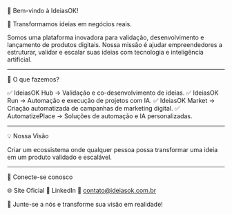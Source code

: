 🚀 Bem-vindo à IdeiasOK!

🔹 Transformamos ideias em negócios reais.

Somos uma plataforma inovadora para validação, desenvolvimento e lançamento de produtos digitais. Nossa missão é ajudar empreendedores a estruturar, validar e escalar suas ideias com tecnologia e inteligência artificial.


---

🌟 O que fazemos?

✅ IdeiasOK Hub → Validação e co-desenvolvimento de ideias.
✅ IdeiasOK Run → Automação e execução de projetos com IA.
✅ IdeiasOK Market → Criação automatizada de campanhas de marketing digital.
✅ AutomatizePlace → Soluções de automação e IA personalizadas.


---

💡 Nossa Visão

Criar um ecossistema onde qualquer pessoa possa transformar uma ideia em um produto validado e escalável.


---

🔗 Conecte-se conosco

🌐 Site Oficial
📌 LinkedIn
📧 contato@ideiasok.com.br

🚀 Junte-se a nós e transforme sua visão em realidade!
